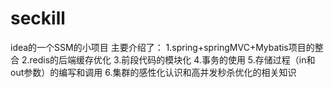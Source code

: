 ﻿# seckill
idea的一个SSM的小项目
主要介绍了：
   1.spring+springMVC+Mybatis项目的整合
   2.redis的后端缓存优化
   3.前段代码的模块化
   4.事务的使用
   5.存储过程（in和out参数）的编写和调用
   6.集群的感性化认识和高并发秒杀优化的相关知识